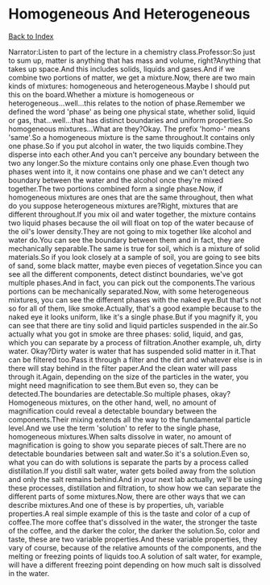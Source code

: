 # Homogeneous And Heterogeneous
[Back to Index](https://github.com/windows10010/tpoExtractor/blob/master/README.md)

Narrator:Listen to part of the lecture in a chemistry class.Professor:So just to sum up, matter is anything that has mass and volume, right?Anything that takes up space.And this includes solids, liquids and gases.And if we combine two portions of matter, we get a mixture.Now, there are two main kinds of mixtures: homogeneous and heterogeneous.Maybe I should put this on the board.Whether a mixture is homogeneous or heterogeneous...well...this relates to the notion of phase.Remember we defined the word 'phase' as being one physical state, whether solid, liquid or gas, that...well...that has distinct boundaries and uniform properties.So homogeneous mixtures...What are they?Okay. The prefix 'homo-' means 'same'.So a homogeneous mixture is the same throughout.It contains only one phase.So if you put alcohol in water, the two liquids combine.They disperse into each other.And you can't perceive any boundary between the two any longer.So the mixture contains only one phase.Even though two phases went into it, it now contains one phase and we can't detect any boundary between the water and the alcohol once they're mixed together.The two portions combined form a single phase.Now, if homogeneous mixtures are ones that are the same throughout, then what do you suppose heterogeneous mixtures are?Right, mixtures that are different throughout.If you mix oil and water together, the mixture contains two liquid phases because the oil will float on top of the water because of the oil's lower density.They are not going to mix together like alcohol and water do.You can see the boundary between them and in fact, they are mechanically separable.The same is true for soil, which is a mixture of solid materials.So if you look closely at a sample of soil, you are going to see bits of sand, some black matter, maybe even pieces of vegetation.Since you can see all the different components, detect distinct boundaries, we've got multiple phases.And in fact, you can pick out the components.The various portions can be mechanically separated.Now, with some heterogeneous mixtures, you can see the different phases with the naked eye.But that's not so for all of them, like smoke.Actually, that's a good example because to the naked eye it looks uniform, like it's a single phase.But if you magnify it, you can see that there are tiny solid and liquid particles suspended in the air.So actually what you got in smoke are three phases: solid, liquid, and gas, which you can separate by a process of filtration.Another example, uh, dirty water. Okay?Dirty water is water that has suspended solid matter in it.That can be filtered too.Pass it through a filter and the dirt and whatever else is in there will stay behind in the filter paper.And the clean water will pass through it.Again, depending on the size of the particles in the water, you might need magnification to see them.But even so, they can be detected.The boundaries are detectable.So multiple phases, okay?Homogeneous mixtures, on the other hand, well, no amount of magnification could reveal a detectable boundary between the components.Their mixing extends all the way to the fundamental particle level.And we use the term 'solution' to refer to the single phase, homogeneous mixtures.When salts dissolve in water, no amount of magnification is going to show you separate pieces of salt.There are no detectable boundaries between salt and water.So it's a solution.Even so, what you can do with solutions is separate the parts by a process called distillation.If you distill salt water, water gets boiled away from the solution and only the salt remains behind.And in your next lab actually, we'll be using these processes, distillation and filtration, to show how we can separate the different parts of some mixtures.Now, there are other ways that we can describe mixtures.And one of these is by properties, uh, variable properties.A real simple example of this is the taste and color of a cup of coffee.The more coffee that's dissolved in the water, the stronger the taste of the coffee, and the darker the color, the darker the solution.So, color and taste, these are two variable properties.And these variable properties, they vary of course, because of the relative amounts of the components, and the melting or freezing points of liquids too.A solution of salt water, for example, will have a different freezing point depending on how much salt is dissolved in the water.